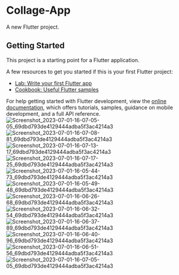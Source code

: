 # Collage-App

A new Flutter project.

## Getting Started

This project is a starting point for a Flutter application.

A few resources to get you started if this is your first Flutter project:

- [Lab: Write your first Flutter app](https://docs.flutter.dev/get-started/codelab)
- [Cookbook: Useful Flutter samples](https://docs.flutter.dev/cookbook)

For help getting started with Flutter development, view the
[online documentation](https://docs.flutter.dev/), which offers tutorials,
samples, guidance on mobile development, and a full API reference.
![Screenshot_2023-07-01-16-07-05-05_69dbd793de4129444adba5f3ac4214a3](https://github.com/darshanbhalani/Collage-App-master/assets/108427824/243335c8-1712-4750-a190-2fe226a45633)
![Screenshot_2023-07-01-16-07-08-81_69dbd793de4129444adba5f3ac4214a3](https://github.com/darshanbhalani/Collage-App-master/assets/108427824/50d52e0c-274a-43fd-9176-fbcb7fdd9aed)
![Screenshot_2023-07-01-16-07-13-17_69dbd793de4129444adba5f3ac4214a3](https://github.com/darshanbhalani/Collage-App-master/assets/108427824/5d2fa585-7bfb-43fc-86b1-813d2c18492b)
![Screenshot_2023-07-01-16-07-17-25_69dbd793de4129444adba5f3ac4214a3](https://github.com/darshanbhalani/Collage-App-master/assets/108427824/971e0471-cddd-4610-9249-a60900f07adb)
![Screenshot_2023-07-01-16-05-44-73_69dbd793de4129444adba5f3ac4214a3](https://github.com/darshanbhalani/Collage-App-master/assets/108427824/312b73f0-0c39-4572-9f99-186c6fe2194d)
![Screenshot_2023-07-01-16-05-49-48_69dbd793de4129444adba5f3ac4214a3](https://github.com/darshanbhalani/Collage-App-master/assets/108427824/8a70094b-8426-4480-aaf9-b3de63bece85)
![Screenshot_2023-07-01-16-06-26-68_69dbd793de4129444adba5f3ac4214a3](https://github.com/darshanbhalani/Collage-App-master/assets/108427824/d0f7c843-694d-4fb5-9472-86dbf55ee4dc)
![Screenshot_2023-07-01-16-06-32-54_69dbd793de4129444adba5f3ac4214a3](https://github.com/darshanbhalani/Collage-App-master/assets/108427824/b844ff6e-8e1b-46c7-b054-1adca46984d2)
![Screenshot_2023-07-01-16-06-37-89_69dbd793de4129444adba5f3ac4214a3](https://github.com/darshanbhalani/Collage-App-master/assets/108427824/a226d38b-cf0a-40d3-8437-b1467da071cd)
![Screenshot_2023-07-01-16-06-40-96_69dbd793de4129444adba5f3ac4214a3](https://github.com/darshanbhalani/Collage-App-master/assets/108427824/1d5e4ed5-eee0-4660-a605-5e8a02191cf8)
![Screenshot_2023-07-01-16-06-51-56_69dbd793de4129444adba5f3ac4214a3](https://github.com/darshanbhalani/Collage-App-master/assets/108427824/27e75ece-8d38-458c-b659-e8509552f2b7)
![Screenshot_2023-07-01-16-07-05-05_69dbd793de4129444adba5f3ac4214a3](https://github.com/darshanbhalani/Collage-App-master/assets/108427824/243335c8-1712-4750-a190-2fe226a45633)

